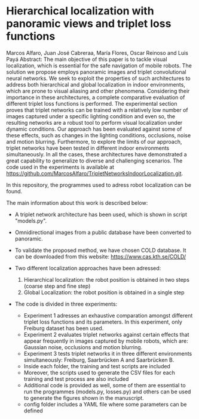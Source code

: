 # Hierarchical localization with panoramic views and triplet loss functions
Marcos Alfaro, Juan José Cabreraa, María Flores, Oscar Reinoso and Luis Payá
Abstract:
The main objective of this paper is to tackle visual localization, which is essential for the safe navigation of mobile robots. The solution we propose employs panoramic images and triplet convolutional neural networks. We seek to exploit the properties of such architectures to address both hierarchical and global localization in indoor environments, which are prone to visual aliasing and other phenomena. Considering their importance in these architectures, a complete comparative evaluation of different triplet loss functions is performed. The experimental section proves that triplet networks can be trained with a relatively low number of images captured under a specific lighting condition and even so, the resulting networks are a robust tool to perform visual localization under dynamic conditions. Our approach has been evaluated against some of these effects, such as changes in the lighting conditions, occlusions, noise and motion blurring. Furthermore, to explore the limits of our approach, triplet networks have been tested in different indoor environments simultaneously. In all the cases, these architectures have demonstrated a great capability to generalize to diverse and challenging scenarios. The code used in the experiments is available at https://github.com/MarcosAlfaro/TripletNetworksIndoorLocalization.git.

In this repository, the programmes used to adress robot localization can be found.

The main information about this work is described below:

- A triplet network architecture has been used, which is shown in script "models.py".
- Omnidirectional images from a public database have been converted to panoramic. 
- To validate the proposed method, we have chosen COLD database. It can be downloaded from this website: https://www.cas.kth.se/COLD/
- Two different localization approaches have been adressed:
  1. Hierarchical localization: the robot position is obtained in two steps (coarse step and fine step)
  2. Global Localization: the robot position is obtained in a single step
  
- The code is divided in three experiments: 
  * Experiment 1 adresses an exhaustive comparation amongst different triplet loss functions and its parameters. In this experiment, only Freiburg dataset has been used.
  * Experiment 2 evaluates triplet networks against certain effects that appear frequently in images captured by mobile robots, which are: Gaussian noise, occlusions and motion blurring.
  * Experiment 3 tests triplet networks it in three different environments simultaneously: Freiburg, Saarbrücken A and Saarbrücken B.
  * Inside each folder, the training and test scripts are included
  * Moreover, the scripts used to generate the CSV files for each training and test process are also included
  * Additional code is provided as well, some of them are essential to run the programmes (models.py, losses.py) and others can be used to generate the figures shown in the manuscript.
  * config folder includes a YAML file where some parameters can be defined
 
